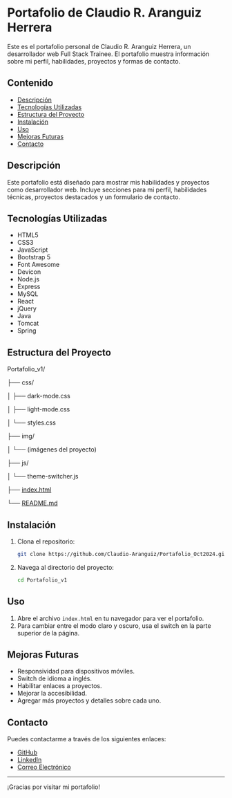 # Portafolio de Claudio R. Aranguiz Herrera

Este es el portafolio personal de Claudio R. Aranguiz Herrera, un desarrollador web Full Stack Trainee. El portafolio muestra información sobre mi perfil, habilidades, proyectos y formas de contacto.

## Contenido

- [Descripción](#descripción)
- [Tecnologías Utilizadas](#tecnologías-utilizadas)
- [Estructura del Proyecto](#estructura-del-proyecto)
- [Instalación](#instalación)
- [Uso](#uso)
- [Mejoras Futuras](#mejoras-futuras)
- [Contacto](#contacto)

## Descripción

Este portafolio está diseñado para mostrar mis habilidades y proyectos como desarrollador web. Incluye secciones para mi perfil, habilidades técnicas, proyectos destacados y un formulario de contacto.

## Tecnologías Utilizadas

- HTML5
- CSS3
- JavaScript
- Bootstrap 5
- Font Awesome
- Devicon
- Node.js
- Express
- MySQL
- React
- jQuery
- Java
- Tomcat
- Spring

## Estructura del Proyecto



Portafolio_v1/ 

├── css/ 

│ ├── dark-mode.css 

│ ├── light-mode.css 

│ └── styles.css 

├── img/ 

│ └── (imágenes del proyecto)

 ├── js/ 

│ └── theme-switcher.js 

├── [index.html](vscode-file://vscode-app/c:/Users/claud/AppData/Local/Programs/Microsoft%20VS%20Code/resources/app/out/vs/code/electron-sandbox/workbench/workbench.esm.html)

 └── [README.md](vscode-file://vscode-app/c:/Users/claud/AppData/Local/Programs/Microsoft%20VS%20Code/resources/app/out/vs/code/electron-sandbox/workbench/workbench.esm.html)


## Instalación

1. Clona el repositorio:

   ```bash
   git clone https://github.com/Claudio-Aranguiz/Portafolio_Oct2024.git
   ```
2. Navega al directorio del proyecto:

   ```bash
   cd Portafolio_v1
   ```

## Uso

1. Abre el archivo `index.html` en tu navegador para ver el portafolio.
2. Para cambiar entre el modo claro y oscuro, usa el switch en la parte superior de la página.

## Mejoras Futuras

- Responsividad para dispositivos móviles.
- Switch de idioma a inglés.
- Habilitar enlaces a proyectos.
- Mejorar la accesibilidad.
- Agregar más proyectos y detalles sobre cada uno.

## Contacto

Puedes contactarme a través de los siguientes enlaces:

- [GitHub](https://github.com/Claudio-Aranguiz)
- [LinkedIn](https://www.linkedin.com/in/claudio-aranguiz-herrera-622b2a39/)
- [Correo Electrónico](mailto:caranguizh@outlook.com)

---

¡Gracias por visitar mi portafolio!
